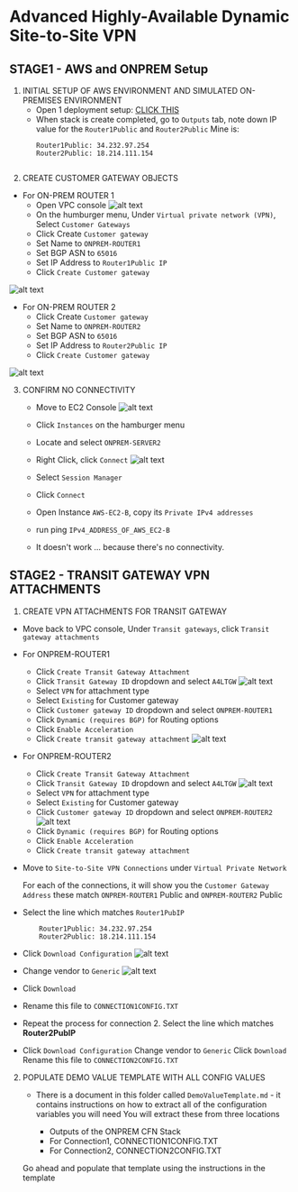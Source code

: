# Advanced Highly-Available Dynamic Site-to-Site VPN


## STAGE1 - AWS and ONPREM Setup
1. INITIAL SETUP OF AWS ENVIRONMENT AND SIMULATED ON-PREMISES ENVIRONMENT
    * Open 1 deployment setup: [CLICK THIS](https://learn-cantrill-labs.s3.amazonaws.com/aws-hybrid-bgpvpn/BGPVPNINFRA.yaml)
    * When stack is create completed, go to `Outputs` tab, note down IP value for the `Router1Public` and `Router2Public`
    Mine is:
        ```
        Router1Public: 34.232.97.254
        Router2Public: 18.214.111.154


2. CREATE CUSTOMER GATEWAY OBJECTS
* For ON-PREM ROUTER 1
    * Open VPC console 
    ![alt text](image.png)
    * On the humburger menu, Under `Virtual private network (VPN)`, Select `Customer Gateways` 
    * Click Create `Customer gateway`
    * Set Name to `ONPREM-ROUTER1`
    * Set BGP ASN to `65016`
    * Set IP Address to `Router1Public IP`
    * Click `Create Customer gateway`

![alt text](image-1.png)

* For ON-PREM ROUTER 2
    *  Click Create `Customer gateway`
    * Set Name to `ONPREM-ROUTER2`
    * Set BGP ASN to `65016`
    * Set IP Address to `Router2Public IP`
    * Click `Create Customer gateway`

![alt text](image-2.png)


3. CONFIRM NO CONNECTIVITY
    * Move to EC2 Console
    ![alt text](image-3.png)
    * Click `Instances` on the hamburger menu
    * Locate and select `ONPREM-SERVER2`
    * Right Click, click `Connect`
    ![alt text](image-4.png)
    * Select `Session Manager`
    * Click `Connect`
    * Open Instance `AWS-EC2-B`, copy its `Private IPv4 addresses`


    * run ping `IPv4_ADDRESS_OF_AWS_EC2-B`
    * It doesn't work ... because there's no connectivity.


## STAGE2 - TRANSIT GATEWAY VPN ATTACHMENTS
1. CREATE VPN ATTACHMENTS FOR TRANSIT GATEWAY
* Move back to VPC console, Under `Transit gateways`, click `Transit gateway attachments`
* For ONPREM-ROUTER1
    * Click `Create Transit Gateway Attachment`
    * Click `Transit Gateway ID` dropdown and select `A4LTGW`
    ![alt text](image-5.png)
    * Select `VPN` for attachment type
    * Select `Existing` for Customer gateway
    * Click `Customer gateway ID` dropdown and select `ONPREM-ROUTER1`
    * Click `Dynamic (requires BGP)` for Routing options
    * Click `Enable Acceleration`
    * Click `Create transit gateway attachment`
![alt text](image-6.png)

* For ONPREM-ROUTER2
    * Click `Create Transit Gateway Attachment`
    * Click `Transit Gateway ID` dropdown and select `A4LTGW`
    ![alt text](image-5.png)
    * Select `VPN` for attachment type
    * Select `Existing` for Customer gateway
    * Click `Customer gateway ID` dropdown and select `ONPREM-ROUTER2`
    ![alt text](image-7.png)
    * Click `Dynamic (requires BGP)` for Routing options
    * Click `Enable Acceleration`
    * Click `Create transit gateway attachment`

* Move to `Site-to-Site VPN Connections` under `Virtual Private Network`

    For each of the connections, it will show you the `Customer Gateway Address` these match `ONPREM-ROUTER1` Public and `ONPREM-ROUTER2` Public

* Select the line which matches `Router1PubIP`
    ```
        Router1Public: 34.232.97.254
        Router2Public: 18.214.111.154
* Click `Download Configuration`
![alt text](image-8.png)
* Change vendor to `Generic`
![alt text](image-9.png)
* Click `Download`
* Rename this file to `CONNECTION1CONFIG.TXT`
* Repeat the process for connection 2. Select the line which matches **Router2PubIP**
* Click `Download Configuration`
Change vendor to `Generic`
Click `Download`
Rename this file to `CONNECTION2CONFIG.TXT`

2. POPULATE DEMO VALUE TEMPLATE WITH ALL CONFIG VALUES
    * There is a document in this folder called `DemoValueTemplate.md` - it contains instructions on how to extract all of the configuration variables you will need
    You will extract these from three locations

        * Outputs of the ONPREM CFN Stack
        * For Connection1, CONNECTION1CONFIG.TXT
        * For Connection2, CONNECTION2CONFIG.TXT

    Go ahead and populate that template using the instructions in the template


